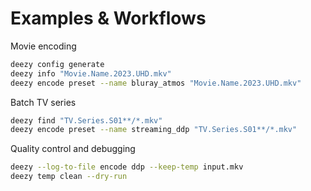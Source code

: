 # Examples & Workflows

Movie encoding

```bash
deezy config generate
deezy info "Movie.Name.2023.UHD.mkv"
deezy encode preset --name bluray_atmos "Movie.Name.2023.UHD.mkv"
```

Batch TV series

```bash
deezy find "TV.Series.S01**/*.mkv"
deezy encode preset --name streaming_ddp "TV.Series.S01**/*.mkv"
```

Quality control and debugging

```bash
deezy --log-to-file encode ddp --keep-temp input.mkv
deezy temp clean --dry-run
```
